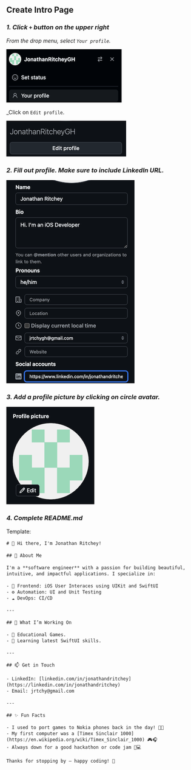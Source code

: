 ## Create Intro Page

### _1. Click `+` button on the upper right_



_From the drop menu, select `Your profile`._

![](select-profile.png)

_Click on `Edit profile`.

![](edit-profile.png)

### _2. Fill out profile. Make sure to include LinkedIn URL._

![](complete-profile.png)

### _3. Add a profile picture by clicking on circle avatar._

![](edit-avatar.png)

### _4. Complete README.md_

Template:

```
# 👋 Hi there, I'm Jonathan Ritchey!

## 🚀 About Me

I'm a **software engineer** with a passion for building beautiful, intuitive, and impactful applications. I specialize in:

- 🎨 Frontend: iOS User Interaces using UIKit and SwiftUI
- ⚙️ Automation: UI and Unit Testing
- ☁️ DevOps: CI/CD

---

## 💼 What I’m Working On

- 🔧 Educational Games.
- 🌱 Learning latest SwiftUI skills.

---

## 📫 Get in Touch

- LinkedIn: [linkedin.com/in/jonathandritchey](https://linkedin.com/in/jonathandritchey)
- Email: jrtchy@gmail.com

---

## ✨ Fun Facts

- I used to port games to Nokia phones back in the day! 🤖🔥  
- My first computer was a [Timex Sinclair 1000](https://en.wikipedia.org/wiki/Timex_Sinclair_1000) 🎮🎧  
- Always down for a good hackathon or code jam 🧠💻  

Thanks for stopping by — happy coding! 🚀


```